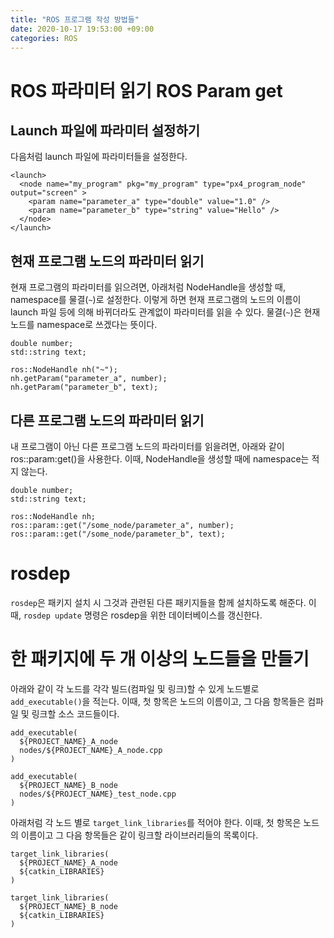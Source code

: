 ```yaml
---
title: "ROS 프로그램 작성 방법들"
date: 2020-10-17 19:53:00 +09:00
categories: ROS
---
```




# ROS 파라미터 읽기 ROS Param get
## Launch 파일에 파라미터 설정하기
다음처럼 launch 파일에 파라미터들을 설정한다.
```
<launch>
  <node name="my_program" pkg="my_program" type="px4_program_node" output="screen" >
    <param name="parameter_a" type="double" value="1.0" />
    <param name="parameter_b" type="string" value="Hello" />
  </node>
</launch>
```
## 현재 프로그램 노드의 파라미터 읽기
현재 프로그램의 파라미터를 읽으려면, 아래처럼 NodeHandle을 생성할 때, namespace를 물결(`~`)로 설정한다. 
이렇게 하면 현재 프로그램의 노드의 이름이 launch 파일 등에 의해 바뀌더라도 관계없이 파라미터를 읽을 수 있다.
물결(`~`)은 현재 노드를 namespace로 쓰겠다는 뜻이다.
```
double number;
std::string text;

ros::NodeHandle nh("~");
nh.getParam("parameter_a", number);
nh.getParam("parameter_b", text);
```

## 다른 프로그램 노드의 파라미터 읽기
내 프로그램이 아닌 다른 프로그램 노드의 파라미터를 읽을려면, 아래와 같이 ros::param:get()을 사용한다.
이때, NodeHandle을 생성할 때에 namespace는 적지 않는다.
```
double number;
std::string text;

ros::NodeHandle nh;   
ros::param::get("/some_node/parameter_a", number);
ros::param::get("/some_node/parameter_b", text);
```

# rosdep
`rosdep`은 패키지 설치 시 그것과 관련된 다른 패키지들을 함께 설치하도록 해준다.
이때, `rosdep update` 명령은 rosdep을 위한 데이터베이스를 갱신한다.

# 한 패키지에 두 개 이상의 노드들을 만들기
아래와 같이 각 노드를 각각 빌드(컴파일 및 링크)할 수 있게 노드별로 `add_executable()`을 적는다. 이때, 첫 항목은 노드의 이름이고, 그 다음 항목들은 컴파일 및 링크할 소스 코드들이다.
```
add_executable(
  ${PROJECT_NAME}_A_node
  nodes/${PROJECT_NAME}_A_node.cpp
)

add_executable(
  ${PROJECT_NAME}_B_node
  nodes/${PROJECT_NAME}_test_node.cpp
)
```
아래처럼 각 노드 별로 `target_link_libraries`를 적어야 한다. 이때, 첫 항목은 노드의 이름이고 그 다음 항목들은 같이 링크할 라이브러리들의 목록이다.
```
target_link_libraries(
  ${PROJECT_NAME}_A_node
  ${catkin_LIBRARIES}
)

target_link_libraries(
  ${PROJECT_NAME}_B_node
  ${catkin_LIBRARIES}
)
```
